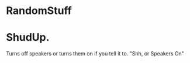 # RandomStuff

# ShudUp. 
Turns off speakers or turns them on if you tell it to. "Shh, or Speakers On"
